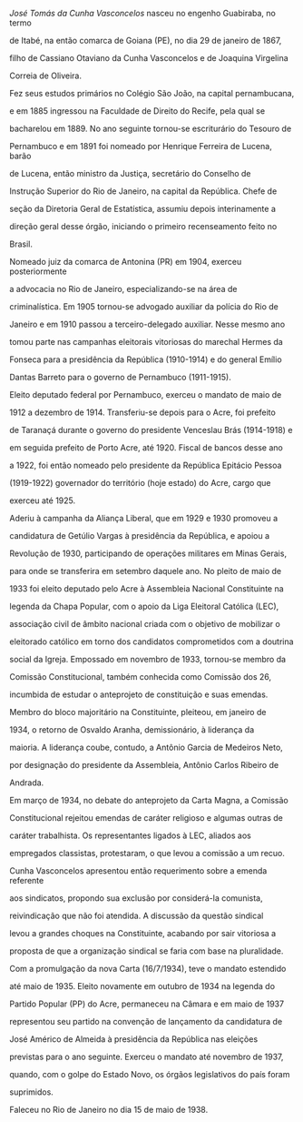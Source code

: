 

*José Tomás da Cunha Vasconcelos* nasceu no engenho Guabiraba, no termo

de Itabé, na então comarca de Goiana (PE), no dia 29 de janeiro de 1867,

filho de Cassiano Otaviano da Cunha Vasconcelos e de Joaquina Virgelina

Correia de Oliveira.



Fez seus estudos primários no Colégio São João, na capital pernambucana,

e em 1885 ingressou na Faculdade de Direito do Recife, pela qual se

bacharelou em 1889. No ano seguinte tornou-se escriturário do Tesouro de

Pernambuco e em 1891 foi nomeado por Henrique Ferreira de Lucena, barão

de Lucena, então ministro da Justiça, secretário do Conselho de

Instrução Superior do Rio de Janeiro, na capital da República. Chefe de

seção da Diretoria Geral de Estatística, assumiu depois interinamente a

direção geral desse órgão, iniciando o primeiro recenseamento feito no

Brasil.



Nomeado juiz da comarca de Antonina (PR) em 1904, exerceu posteriormente

a advocacia no Rio de Janeiro, especializando-se na área de

criminalística. Em 1905 tornou-se advogado auxiliar da polícia do Rio de

Janeiro e em 1910 passou a terceiro-delegado auxiliar. Nesse mesmo ano

tomou parte nas campanhas eleitorais vitoriosas do marechal Hermes da

Fonseca para a presidência da República (1910-1914) e do general Emílio

Dantas Barreto para o governo de Pernambuco (1911-1915).



Eleito deputado federal por Pernambuco, exerceu o mandato de maio de

1912 a dezembro de 1914. Transferiu-se depois para o Acre, foi prefeito

de Taranaçá durante o governo do presidente Venceslau Brás (1914-1918) e

em seguida prefeito de Porto Acre, até 1920. Fiscal de bancos desse ano

a 1922, foi então nomeado pelo presidente da República Epitácio Pessoa

(1919-1922) governador do território (hoje estado) do Acre, cargo que

exerceu até 1925.



Aderiu à campanha da Aliança Liberal, que em 1929 e 1930 promoveu a

candidatura de Getúlio Vargas à presidência da República, e apoiou a

Revolução de 1930, participando de operações militares em Minas Gerais,

para onde se transferira em setembro daquele ano. No pleito de maio de

1933 foi eleito deputado pelo Acre à Assembleia Nacional Constituinte na

legenda da Chapa Popular, com o apoio da Liga Eleitoral Católica (LEC),

associação civil de âmbito nacional criada com o objetivo de mobilizar o

eleitorado católico em torno dos candidatos comprometidos com a doutrina

social da Igreja. Empossado em novembro de 1933, tornou-se membro da

Comissão Constitucional, também conhecida como Comissão dos 26,

incumbida de estudar o anteprojeto de constituição e suas emendas.

Membro do bloco majoritário na Constituinte, pleiteou, em janeiro de

1934, o retorno de Osvaldo Aranha, demissionário, à liderança da

maioria. A liderança coube, contudo, a Antônio Garcia de Medeiros Neto,

por designação do presidente da Assembleia, Antônio Carlos Ribeiro de

Andrada.



Em março de 1934, no debate do anteprojeto da Carta Magna, a Comissão

Constitucional rejeitou emendas de caráter religioso e algumas outras de

caráter trabalhista. Os representantes ligados à LEC, aliados aos

empregados classistas, protestaram, o que levou a comissão a um recuo.

Cunha Vasconcelos apresentou então requerimento sobre a emenda referente

aos sindicatos, propondo sua exclusão por considerá-la comunista,

reivindicação que não foi atendida. A discussão da questão sindical

levou a grandes choques na Constituinte, acabando por sair vitoriosa a

proposta de que a organização sindical se faria com base na pluralidade.



Com a promulgação da nova Carta (16/7/1934), teve o mandato estendido

até maio de 1935. Eleito novamente em outubro de 1934 na legenda do

Partido Popular (PP) do Acre, permaneceu na Câmara e em maio de 1937

representou seu partido na convenção de lançamento da candidatura de

José Américo de Almeida à presidência da República nas eleições

previstas para o ano seguinte. Exerceu o mandato até novembro de 1937,

quando, com o golpe do Estado Novo, os órgãos legislativos do país foram

suprimidos.



Faleceu no Rio de Janeiro no dia 15 de maio de 1938.



